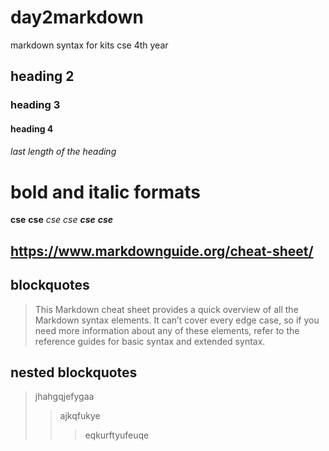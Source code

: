# day2markdown
markdown syntax for kits cse 4th year
## heading 2
### heading 3
#### heading 4
###### last length of the heading
# bold and italic formats
**cse**
__cse__
*cse*
_cse_
_**cse**_
__*cse*__
## https://www.markdownguide.org/cheat-sheet/
## blockquotes
> This Markdown cheat sheet provides a quick overview of all the Markdown syntax elements. It can’t cover every edge case, so if you need more information about any of these elements, refer to the reference guides for basic syntax and extended syntax.
## nested blockquotes
> jhahgqjefygaa
>> ajkqfukye
>>>eqkurftyufeuqe
